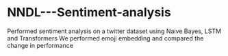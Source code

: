 # NNDL---Sentiment-analysis

Performed sentiment analysis on a twitter dataset using Naive Bayes, LSTM and Transformers
We performed emoji embedding and compared the change in performance
